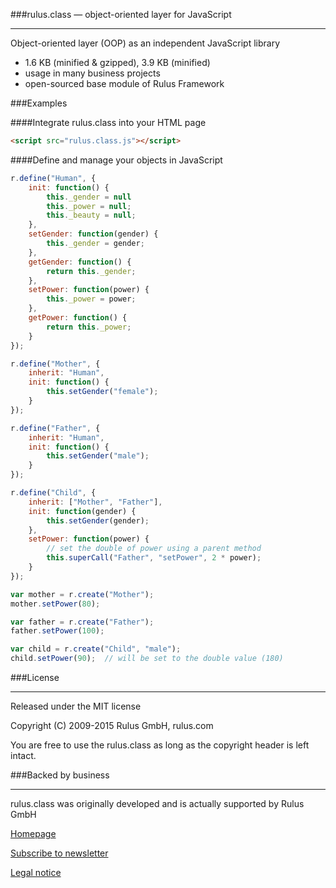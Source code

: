 ###rulus.class — object-oriented layer for JavaScript
***

Object-oriented layer (OOP) as an independent JavaScript library

- 1.6 KB (minified & gzipped), 3.9 KB (minified)
- usage in many business projects
- open-sourced base module of Rulus Framework

###Examples

####Integrate rulus.class into your HTML page

```html
<script src="rulus.class.js"></script>
```

####Define and manage your objects in JavaScript

```js
r.define("Human", {
    init: function() {
        this._gender = null
        this._power = null;
        this._beauty = null;
    },
    setGender: function(gender) {
        this._gender = gender;
    },
    getGender: function() {
        return this._gender;
    },
    setPower: function(power) {
        this._power = power;
    },
    getPower: function() {
        return this._power;
    }
});

r.define("Mother", {
    inherit: "Human",
    init: function() {
        this.setGender("female");
    }
});

r.define("Father", {
    inherit: "Human",
    init: function() {
        this.setGender("male");
    }
});

r.define("Child", {
    inherit: ["Mother", "Father"],
    init: function(gender) {
        this.setGender(gender);
    },
    setPower: function(power) {
        // set the double of power using a parent method
        this.superCall("Father", "setPower", 2 * power);
    }
});

var mother = r.create("Mother");
mother.setPower(80);

var father = r.create("Father");
father.setPower(100);

var child = r.create("Child", "male");
child.setPower(90);  // will be set to the double value (180)
```

###License
***

Released under the MIT license

Copyright (C) 2009-2015 Rulus GmbH, rulus.com

You are free to use the rulus.class as long as the copyright header is left intact.

###Backed by business
***

rulus.class was originally developed and is actually supported by Rulus GmbH

[Homepage](https://rulus.com)

[Subscribe to newsletter](https://rulus.com/#!/newsletter)

[Legal notice](https://rulus.com/#!/impressum)
